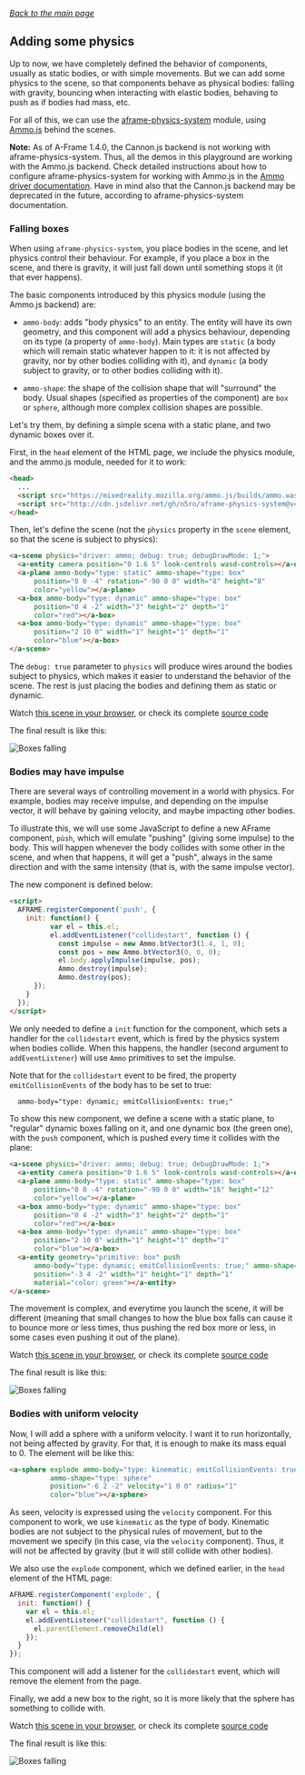 
*[Back to the main page](../README.md)*

## Adding some physics

Up to now, we have completely defined the behavior of components,
usually as static bodies, or with simple movements.
But we can add some physics to the scene, so that components behave as
physical bodies: falling with gravity, bouncing when interacting with elastic bodies,
behaving to push as if bodies had mass, etc.

For all of this, we can use the [aframe-physics-system](https://github.com/donmccurdy/aframe-physics-system/)
module, using [Ammo.js](https://github.com/kripken/ammo.js/) behind the scenes.

**Note:** As of A-Frame 1.4.0, the Cannon.js backend is not working with aframe-physics-system.
Thus, all the demos in this playground are working with the Ammo.js backend.
Check detailed instructions
about how to configure aframe-physics-system for working with Ammo.js in the
[Ammo driver documentation](https://github.com/n5ro/aframe-physics-system/blob/master/AmmoDriver.md#basics). Have in mind also that the Cannon.js backend may be deprecated in
the future, according to aframe-physics-system documentation.

### Falling boxes

When using `aframe-physics-system`, you place bodies in the scene,
and let physics control their behaviour.
For example, if you place a box in the scene, and there is gravity,
it will just fall down until something stops it (it that ever happens).

The basic components introduced by this physics module (using the Ammo.js backend) are:

* `ammo-body`: adds "body physics" to an entity. The entity will have its
  own geometry, and this component will add a physics behaviour, depending
  on its type (a property of `ammo-body`). Main types are `static`
  (a body which will remain static whatever happen to it:
  it is not affected by gravity, nor by other bodies colliding with it),
  and `dynamic` (a body subject to gravity, or to other bodies
  colliding with it).

* `ammo-shape`: the shape of the collision shape that will "surround"
  the body. Usual shapes (specified as properties of the component) are
  `box` or `sphere`, although more complex collision shapes are possible.

Let's try them, by defining a simple scena with a static plane,
and two dynamic boxes over it.

First, in the `head` element of the HTML page, we include the physics module,
and the ammo.js module, needed for it to work:

```html
<head>
  ...
  <script src="https://mixedreality.mozilla.org/ammo.js/builds/ammo.wasm.js"></script>
  <script src="http://cdn.jsdelivr.net/gh/n5ro/aframe-physics-system@v4.0.1/dist/aframe-physics-system.min.js"></script>
</head>
```

Then, let's define the scene (not the `physics` property in the `scene` element,
so that the scene is subject to physics):

```html
<a-scene physics="driver: ammo; debug: true; debugDrawMode: 1;">
  <a-entity camera position="0 1.6 5" look-controls wasd-controls></a-entity>
  <a-plane ammo-body="type: static" ammo-shape="type: box"
      position="0 0 -4" rotation="-90 0 0" width="8" height="8"
      color="yellow"></a-plane>
  <a-box ammo-body="type: dynamic" ammo-shape="type: box"
      position="0 4 -2" width="3" height="2" depth="1"
      color="red"></a-box>
  <a-box ammo-body="type: dynamic" ammo-shape="type: box"
      position="2 10 0" width="1" height="1" depth="1"
      color="blue"></a-box>
</a-scene>
```

The `debug: true` parameter to `physics` will produce wires around the bodies
subject to physics, which makes it easier to understand the behavior of the scene.
The rest is just placing the bodies and defining them as static or dynamic.

Watch [this scene in your browser](fall.html),
or check its complete [source code](https://github.com/jgbarah/aframe-playground/blob/master/physics-01/fall.html)

The final result is like this:

![Boxes falling](aframe-falling.gif)

### Bodies may have impulse

There are several ways of controlling movement in a world with physics.
For example, bodies may receive impulse, and depending on the impulse vector,
it will behave by gaining velocity, and maybe impacting other bodies.

To illustrate this, we will use some JavaScript to define a new AFrame component,
`pùsh`, which will emulate "pushing" (giving some impulse) to the body.
This will happen whenever the body collides with some other in the scene,
and when that happens, it will get a "push", always in the same direction and
with the same intensity (that is, with the same impulse vector).

The new component is defined below:

```html
<script>
  AFRAME.registerComponent('push', {
    init: function() {
          var el = this.el;
          el.addEventListener("collidestart", function () {
            const impulse = new Ammo.btVector3(1.4, 1, 0);
            const pos = new Ammo.btVector3(0, 0, 0);
            el.body.applyImpulse(impulse, pos);
            Ammo.destroy(impulse);
            Ammo.destroy(pos);
      });
    }
  });
</script>
```

We only needed to define a `init` function for the component,
which sets a handler for the `collidestart` event, which is fired by the 
physics system when bodies collide.
When this happens, the handler (second argument to `addEventListener`)
will use `Ammo` primitives to set the impulse.

Note that for the `collidestart` event to be fired,
the property `emitCollisionEvents` of the body has to be set to true:

```html
  ammo-body="type: dynamic; emitCollisionEvents: true;"
```

To show this new component, we define a scene with a static plane,
to "regular" dynamic boxes falling on it, and one dynamic box
(the green one), with the `push` component, which is pushed
every time it collides with the plane:

```html
<a-scene physics="driver: ammo; debug: true; debugDrawMode: 1;">
  <a-entity camera position="0 1.6 5" look-controls wasd-controls></a-entity>
  <a-plane ammo-body="type: static" ammo-shape="type: box"
      position="0 0 -4" rotation="-90 0 0" width="16" height="12"
      color="yellow"></a-plane>
  <a-box ammo-body="type: dynamic" ammo-shape="type: box"
      position="0 4 -2" width="3" height="2" depth="1"
      color="red"></a-box>
  <a-box ammo-body="type: dynamic" ammo-shape="type: box"
      position="2 10 0" width="1" height="1" depth="1"
      color="blue"></a-box>
  <a-entity geometry="primitive: box" push
      ammo-body="type: dynamic; emitCollisionEvents: true;" ammo-shape="type: box"
      position="-3 4 -2" width="1" height="1" depth="1"
      material="color: green"></a-entity>
</a-scene>
```

The movement is complex, and everytime you launch the scene, it
will be different (meaning that small changes to how the blue box falls
can cause it to bounce more or less times, thus pushing the red box
more or less, in some cases even pushing it out of the plane).

Watch [this scene in your browser](impulse.html),
or check its complete [source code](https://github.com/jgbarah/aframe-playground/blob/master/physics-01/impulse.html)

The final result is like this:

![Boxes falling](aframe-impulse.gif)

### Bodies with uniform velocity

Now, I will add a sphere with a uniform velocity.
I want it to run horizontally, not being affected by gravity.
For that, it is enough to make its mass equal to 0.
The element will be like this:

```html
<a-sphere explode ammo-body="type: kinematic; emitCollisionEvents: true;"
          ammo-shape="type: sphere"
          position="-6 2 -2" velocity="1 0 0" radius="1"
          color="blue"></a-sphere>
```

As seen, velocity is expressed using the `velocity` component.
For this component to work, we use `kinematic` as the type of
body. Kinematic bodies are not subject to the physical rules
of movement, but to the movement we specify (in this case, via
the `velocity` component). Thus, it will not be affected by
gravity (but it will still collide with other bodies).

We also use the `explode` component, which we defined earlier,
in the `head` element of the HTML page:

```js
AFRAME.registerComponent('explode', {
  init: function() {
    var el = this.el;
    el.addEventListener("collidestart", function () {
      el.parentElement.removeChild(el)
    });
  }
});
```

This component will add a listener for the `collidestart` event,
which will remove the element from the page.

Finally, we add a new box to the right, so it is more likely that the
sphere has something to collide with.

Watch [this scene in your browser](velocity.html),
or check its complete [source code](https://github.com/jgbarah/aframe-playground/blob/master/physics-01/velocity.html)

The final result is like this:

![Boxes falling](aframe-velocity.gif)